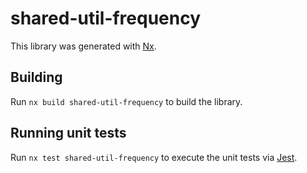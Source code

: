 # shared-util-frequency

This library was generated with [Nx](https://nx.dev).

## Building

Run `nx build shared-util-frequency` to build the library.

## Running unit tests

Run `nx test shared-util-frequency` to execute the unit tests via [Jest](https://jestjs.io).
